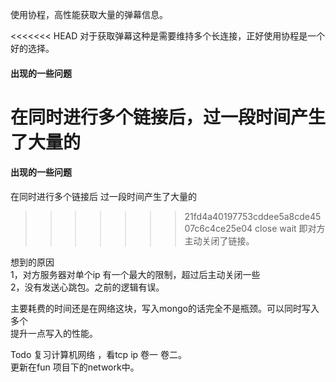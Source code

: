 使用协程，高性能获取大量的弹幕信息。  

<<<<<<< HEAD
对于获取弹幕这种是需要维持多个长连接，正好使用协程是一个好的选择。


#### 出现的一些问题 
在同时进行多个链接后，过一段时间产生了大量的
=======
#### 出现的一些问题 
在同时进行多个链接后 过一段时间产生了大量的
>>>>>>> 21fd4a40197753cddee5a8cde4507c6c4ce25e04
close wait 即对方主动关闭了链接。

想到的原因  
1，对方服务器对单个ip 有一个最大的限制，超过后主动关闭一些  
2，没有发送心跳包。之前的逻辑有误。

主要耗费的时间还是在网络这块，写入mongo的话完全不是瓶颈。可以同时写入多个  
提升一点写入的性能。  

Todo 复习计算机网络 ，看tcp ip 卷一 卷二。  
更新在fun 项目下的network中。






































